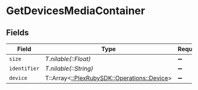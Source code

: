 # GetDevicesMediaContainer


## Fields

| Field                                                                            | Type                                                                             | Required                                                                         | Description                                                                      | Example                                                                          |
| -------------------------------------------------------------------------------- | -------------------------------------------------------------------------------- | -------------------------------------------------------------------------------- | -------------------------------------------------------------------------------- | -------------------------------------------------------------------------------- |
| `size`                                                                           | *T.nilable(::Float)*                                                             | :heavy_minus_sign:                                                               | N/A                                                                              | 151                                                                              |
| `identifier`                                                                     | *T.nilable(::String)*                                                            | :heavy_minus_sign:                                                               | N/A                                                                              | com.plexapp.system.devices                                                       |
| `device`                                                                         | T::Array<[::PlexRubySDK::Operations::Device](../../models/operations/device.md)> | :heavy_minus_sign:                                                               | N/A                                                                              |                                                                                  |